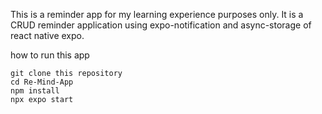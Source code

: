 This is a reminder app for my learning experience purposes only. It is a CRUD reminder application using expo-notification and async-storage of react native expo.


how to run this app
```
git clone this repository
cd Re-Mind-App
npm install
npx expo start
```